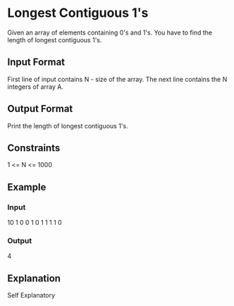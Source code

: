 # Longest Contiguous 1's 

Given an array of elements containing 0's and 1's. You have to find the length of longest contiguous 1's.

## Input Format

First line of input contains N - size of the array. The next line contains the N integers of array A.

## Output Format

Print the length of longest contiguous 1's.

## Constraints

1 <= N <= 1000

## Example

### Input

10
1 0 0 1 0 1 1 1 1 0

### Output

4

## Explanation

Self Explanatory
